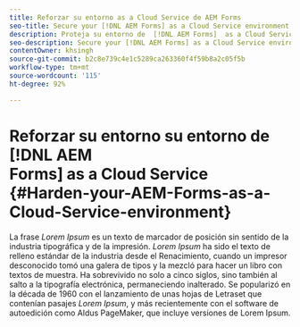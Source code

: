 ```yaml
---
title: Reforzar su entorno as a Cloud Service de AEM Forms
seo-title: Secure your [!DNL AEM Forms] as a Cloud Service environment
description: Proteja su entorno de  [!DNL AEM Forms]  as a Cloud Service
seo-description: Secure your [!DNL AEM Forms] as a Cloud Service environment
contentOwner: khsingh
source-git-commit: b2c8e739c4e1c5289ca263360f4f59b8a2c05f5b
workflow-type: tm+mt
source-wordcount: '115'
ht-degree: 92%

---
```



# Reforzar su entorno su entorno de [!DNL AEM Forms] as a Cloud Service {#Harden-your-AEM-Forms-as-a-Cloud-Service-environment}

La frase *Lorem Ipsum* es un texto de marcador de posición sin sentido de la industria tipográfica y de la impresión. *Lorem Ipsum* ha sido el texto de relleno estándar de la industria desde el Renacimiento, cuando un impresor desconocido tomó una galera de tipos y la mezcló para hacer un libro con textos de muestra. Ha sobrevivido no solo a cinco siglos, sino también al salto a la tipografía electrónica, permaneciendo inalterado. Se popularizó en la década de 1960 con el lanzamiento de unas hojas de Letraset que contenían pasajes *Lorem Ipsum*, y más recientemente con el software de autoedición como Aldus PageMaker, que incluye versiones de Lorem Ipsum.
